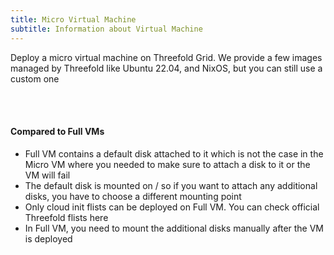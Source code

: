 ```yaml
---
title: Micro Virtual Machine
subtitle: Information about Virtual Machine
---
```


Deploy a micro virtual machine on Threefold Grid. We provide a few images managed by Threefold like Ubuntu 22.04, and NixOS, but you can still use a custom one

<br />
<br />

#### Compared to Full VMs

- Full VM contains a default disk attached to it which is not the case in the Micro VM where you needed to make sure to attach a disk to it or the VM will fail
- The default disk is mounted on / so if you want to attach any additional disks, you have to choose a different mounting point
- Only cloud init flists can be deployed on Full VM. You can check official Threefold flists here
- In Full VM, you need to mount the additional disks manually after the VM is deployed

<br />
<br />
